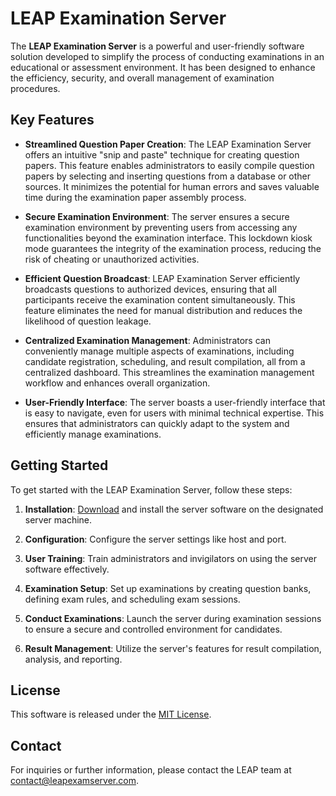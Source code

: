 # LEAP Examination Server

The **LEAP Examination Server** is a powerful and user-friendly software solution developed to simplify the process of conducting examinations in an educational or assessment environment. It has been designed to enhance the efficiency, security, and overall management of examination procedures.

## Key Features

- **Streamlined Question Paper Creation**: The LEAP Examination Server offers an intuitive "snip and paste" technique for creating question papers. This feature enables administrators to easily compile question papers by selecting and inserting questions from a database or other sources. It minimizes the potential for human errors and saves valuable time during the examination paper assembly process.

- **Secure Examination Environment**: The server ensures a secure examination environment by preventing users from accessing any functionalities beyond the examination interface. This lockdown kiosk mode guarantees the integrity of the examination process, reducing the risk of cheating or unauthorized activities.

- **Efficient Question Broadcast**: LEAP Examination Server efficiently broadcasts questions to authorized devices, ensuring that all participants receive the examination content simultaneously. This feature eliminates the need for manual distribution and reduces the likelihood of question leakage.

- **Centralized Examination Management**: Administrators can conveniently manage multiple aspects of examinations, including candidate registration, scheduling, and result compilation, all from a centralized dashboard. This streamlines the examination management workflow and enhances overall organization.

- **User-Friendly Interface**: The server boasts a user-friendly interface that is easy to navigate, even for users with minimal technical expertise. This ensures that administrators can quickly adapt to the system and efficiently manage examinations.

## Getting Started

To get started with the LEAP Examination Server, follow these steps:

1. **Installation**: [Download](https://github.com/Ojas1024/LEAP/releases/download/v1.0.0/Leap.Examination.Server.exe) and install the server software on the designated server machine.

2. **Configuration**: Configure the server settings like host and port.

3. **User Training**: Train administrators and invigilators on using the server software effectively.

4. **Examination Setup**: Set up examinations by creating question banks, defining exam rules, and scheduling exam sessions.

5. **Conduct Examinations**: Launch the server during examination sessions to ensure a secure and controlled environment for candidates.

6. **Result Management**: Utilize the server's features for result compilation, analysis, and reporting.


## License

This software is released under the [MIT License](LICENSE).

## Contact

For inquiries or further information, please contact the LEAP team at [contact@leapexamserver.com](mailto:dev.i7apps@gmail.com).
